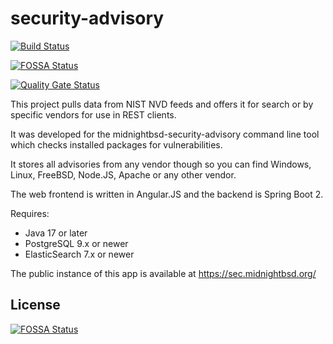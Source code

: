# security-advisory

[![Build Status](https://jenkins.midnightbsd.org/buildStatus/icon?job=MidnightBSD%2Fsecurity-advisory%2Fmaster&build=8)](https://jenkins.midnightbsd.org/job/MidnightBSD/job/security-advisory/job/master/8/)

[![FOSSA Status](https://app.fossa.io/api/projects/git%2Bgithub.com%2FMidnightBSD%2Fsecurity-advisory.svg?type=shield)](https://app.fossa.io/projects/git%2Bgithub.com%2FMidnightBSD%2Fsecurity-advisory?ref=badge_shield)

[![Quality Gate Status](https://sonarcloud.io/api/project_badges/measure?project=MidnightBSD_security-advisory&metric=alert_status)](https://sonarcloud.io/summary/new_code?id=MidnightBSD_security-advisory)

This project pulls data from NIST NVD feeds and offers it
for search or by specific vendors for use in REST clients.

It was developed for the midnightbsd-security-advisory command
line tool which checks installed packages for vulnerabilities.

It stores all advisories from any vendor though so you can find
Windows, Linux, FreeBSD, Node.JS, Apache or any other vendor.

The web frontend is written in Angular.JS and the backend is
Spring Boot 2.

Requires:
* Java 17 or later
* PostgreSQL 9.x or newer
* ElasticSearch 7.x or newer

The public instance of this app is available at https://sec.midnightbsd.org/

## License
[![FOSSA Status](https://app.fossa.io/api/projects/git%2Bgithub.com%2FMidnightBSD%2Fsecurity-advisory.svg?type=large)](https://app.fossa.io/projects/git%2Bgithub.com%2FMidnightBSD%2Fsecurity-advisory?ref=badge_large)
